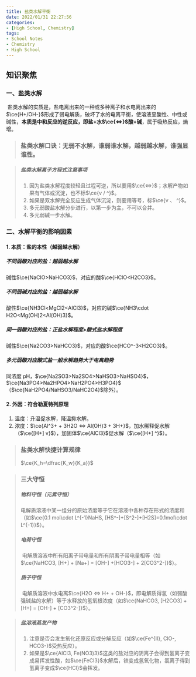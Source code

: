 ```yaml
---
title: 盐类水解平衡
date: 2022/01/31 22:27:56
categories:
- [High School, Chemistry]
tags:
- School Notes
- Chemistry
- High School
---
```


## 知识聚焦

### 一、盐类水解

​	盐类水解的实质是，盐电离出来的一种或多种离子和水电离出来的$\ce{H+/OH-}$形成了弱电解质，破坏了水的电离平衡，使溶液呈酸性、中性或碱性，**本质是中和反应的逆反应，即盐+水$\ce{<=>}$酸+碱**，属于吸热反应，熵增。

> ### 盐类水解口诀：无弱不水解，谁弱谁水解，越弱越水解，谁强显谁性。

> ##### 盐类水解离子方程式注意事项
>
> 1. 因为盐类水解程度较轻且过程可逆，所以要用$\ce{<=>}$；水解产物如果有气体或沉淀，也不标$\ce{v / ^}$。
> 2. 如果是双水解完全反应生成气体沉淀，则要用等号，标$\ce{v 、 ^}$。
> 3. 多元弱酸盐水解分步进行，以第一步为主，不可以合并。
> 4. 多元弱碱一步水解。

### 二、水解平衡的影响因素

#### 1. 本质：盐的本性（越弱越水解）

##### 不同弱酸对应的盐：越弱越水解

碱性$\ce{NaClO>NaHCO3}$，对应的酸$\ce{HClO<H2CO3}$。

##### 不同弱碱对应的盐：越弱越水解

酸性$\ce{NH3Cl<MgCl2<AlCl3}$，对应的碱$\ce{NH3\cdot H2O<Mg(OH)2<Al(OH)3}$。

##### 同一弱酸对应的盐：正盐水解程度>酸式盐水解程度

碱性$\ce{Na2CO3>NaHCO3}$，对应的酸$\ce{HCO^-3<H2CO3}$。

##### 多元弱酸对应酸式盐一般水解趋势大于电离趋势

同浓度 pH，$\ce{Na2SO3>Na2SO4>NaHSO3>NaHSO4}$，$\ce{Na3PO4>Na2HPO4>NaH2PO4>H3PO4}$（$\ce{NaH2PO4/NaHSO3/NaHC2O4}$除外）。

#### 2. 外因：符合勒夏特列原理

1. 温度：升温促水解，降温抑水解。
2. 浓度：$\ce{Al^3+ + 3H2O <=> Al(OH)3 + 3H+}$，加水稀释促水解（$\ce{[H+] v}$），加固体$\ce{AlCl3}$促水解（$\ce{[H+] ^}$）。

> ### 盐类水解快捷计算规律
>
> $\ce{K_h=\dfrac{K_w}{K_a}}$
>

> ### 三大守恒
>
> ##### 物料守恒（元素守恒）
>
> ​	电解质溶液中某一组分的原始浓度等于它在溶液中各种存在形式的浓度和（如$\ce{0.1 mol\cdot L^{-1}NaHS, [HS^-]+[S^2-]+[H2S]=0.1mol\cdot L^{-1}}$）。
>
> ##### 电荷守恒
>
> ​	电解质溶液中所有阳离子带电量和所有阴离子带电量相等（如$\ce{NaHCO3, [H+] + [Na+] = [OH-] +[HCO3-] + 2[CO3^2-]}$）。
>
> ##### 质子守恒
>
> ​	电解质溶液中水电离$\ce{H2O <=> H+ + OH-}$，即电解质得氢（如弱酸强碱盐的水解）等于水释放的氢氧根浓度（如$\ce{NaHCO3, [H2CO3] + [H+] = [OH-] + [CO3^2-]}$）。

> ##### 盐溶液蒸发产物
>
> 1. 注意是否会发生氧化还原反应或分解反应（如$\ce{Fe^{II}, ClO-, HCO3-}$受热反应）。
> 2. 如果是$\ce{AlCl3, Fe(NO3)3}$这类的盐对应的阴离子会得到氢离子变成易挥发性酸，如$\ce{FeCl3}$水解后，铁变成氢氧化物，氯离子得到氢离子变成$\ce{HCl}$会挥发。
